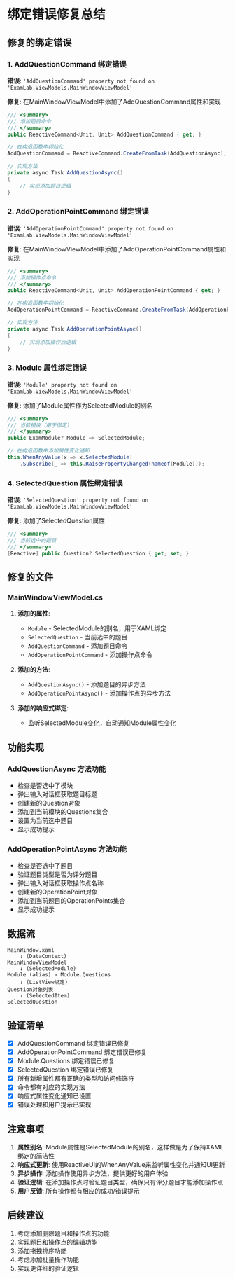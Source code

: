 # 绑定错误修复总结

## 修复的绑定错误

### 1. AddQuestionCommand 绑定错误
**错误**: `'AddQuestionCommand' property not found on 'ExamLab.ViewModels.MainWindowViewModel'`

**修复**: 在MainWindowViewModel中添加了AddQuestionCommand属性和实现
```csharp
/// <summary>
/// 添加题目命令
/// </summary>
public ReactiveCommand<Unit, Unit> AddQuestionCommand { get; }

// 在构造函数中初始化
AddQuestionCommand = ReactiveCommand.CreateFromTask(AddQuestionAsync);

// 实现方法
private async Task AddQuestionAsync()
{
    // 实现添加题目逻辑
}
```

### 2. AddOperationPointCommand 绑定错误
**错误**: `'AddOperationPointCommand' property not found on 'ExamLab.ViewModels.MainWindowViewModel'`

**修复**: 在MainWindowViewModel中添加了AddOperationPointCommand属性和实现
```csharp
/// <summary>
/// 添加操作点命令
/// </summary>
public ReactiveCommand<Unit, Unit> AddOperationPointCommand { get; }

// 在构造函数中初始化
AddOperationPointCommand = ReactiveCommand.CreateFromTask(AddOperationPointAsync);

// 实现方法
private async Task AddOperationPointAsync()
{
    // 实现添加操作点逻辑
}
```

### 3. Module 属性绑定错误
**错误**: `'Module' property not found on 'ExamLab.ViewModels.MainWindowViewModel'`

**修复**: 添加了Module属性作为SelectedModule的别名
```csharp
/// <summary>
/// 当前模块（用于绑定）
/// </summary>
public ExamModule? Module => SelectedModule;

// 在构造函数中添加属性变化通知
this.WhenAnyValue(x => x.SelectedModule)
    .Subscribe(_ => this.RaisePropertyChanged(nameof(Module)));
```

### 4. SelectedQuestion 属性绑定错误
**错误**: `'SelectedQuestion' property not found on 'ExamLab.ViewModels.MainWindowViewModel'`

**修复**: 添加了SelectedQuestion属性
```csharp
/// <summary>
/// 当前选中的题目
/// </summary>
[Reactive] public Question? SelectedQuestion { get; set; }
```

## 修复的文件

### MainWindowViewModel.cs
1. **添加的属性**:
   - `Module` - SelectedModule的别名，用于XAML绑定
   - `SelectedQuestion` - 当前选中的题目
   - `AddQuestionCommand` - 添加题目命令
   - `AddOperationPointCommand` - 添加操作点命令

2. **添加的方法**:
   - `AddQuestionAsync()` - 添加题目的异步方法
   - `AddOperationPointAsync()` - 添加操作点的异步方法

3. **添加的响应式绑定**:
   - 监听SelectedModule变化，自动通知Module属性变化

## 功能实现

### AddQuestionAsync 方法功能
- 检查是否选中了模块
- 弹出输入对话框获取题目标题
- 创建新的Question对象
- 添加到当前模块的Questions集合
- 设置为当前选中题目
- 显示成功提示

### AddOperationPointAsync 方法功能
- 检查是否选中了题目
- 验证题目类型是否为评分题目
- 弹出输入对话框获取操作点名称
- 创建新的OperationPoint对象
- 添加到当前题目的OperationPoints集合
- 显示成功提示

## 数据流

```
MainWindow.xaml
    ↓ (DataContext)
MainWindowViewModel
    ↓ (SelectedModule)
Module (alias) → Module.Questions
    ↓ (ListView绑定)
Question对象列表
    ↓ (SelectedItem)
SelectedQuestion
```

## 验证清单

- [x] AddQuestionCommand 绑定错误已修复
- [x] AddOperationPointCommand 绑定错误已修复
- [x] Module.Questions 绑定错误已修复
- [x] SelectedQuestion 绑定错误已修复
- [x] 所有新增属性都有正确的类型和访问修饰符
- [x] 命令都有对应的实现方法
- [x] 响应式属性变化通知已设置
- [x] 错误处理和用户提示已实现

## 注意事项

1. **属性别名**: Module属性是SelectedModule的别名，这样做是为了保持XAML绑定的简洁性
2. **响应式更新**: 使用ReactiveUI的WhenAnyValue来监听属性变化并通知UI更新
3. **异步操作**: 添加操作使用异步方法，提供更好的用户体验
4. **验证逻辑**: 在添加操作点时验证题目类型，确保只有评分题目才能添加操作点
5. **用户反馈**: 所有操作都有相应的成功/错误提示

## 后续建议

1. 考虑添加删除题目和操作点的功能
2. 实现题目和操作点的编辑功能
3. 添加拖拽排序功能
4. 考虑添加批量操作功能
5. 实现更详细的验证逻辑
